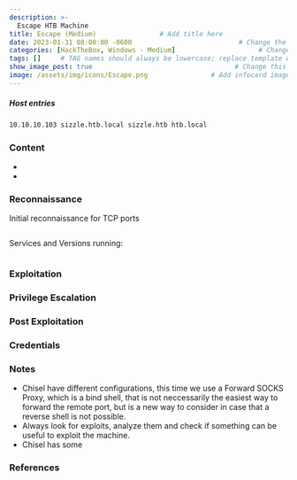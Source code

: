 ```yaml
---
description: >-
  Escape HTB Machine
title: Escape (Medium)                # Add title here
date: 2023-01-31 08:00:00 -0600                           # Change the date to match completion date
categories: [HackTheBox, Windows - Medium]                     # Change Templates to Writeup
tags: []     # TAG names should always be lowercase; replace template with writeup, and add relevant tags
show_image_post: true                                    # Change this to true
image: /assets/img/icons/Escape.png                # Add infocard image here for post preview image
---
```

##### Host entries
```bash
10.10.10.103 sizzle.htb.local sizzle.htb htb.local
```

### Content

-   
- 

### Reconnaissance

Initial reconnaissance for TCP ports
```bash

```
Services and Versions running:
```bash

```

### Exploitation


### Privilege Escalation

### Post Exploitation

### Credentials

### Notes

-   Chisel have different configurations, this time we use a Forward SOCKS Proxy, which is a bind shell, that is not neccessarily the easiest way to forward the remote port, but is a new way to consider in case that a reverse shell is not possible.
-   Always look for exploits, analyze them and check if something can be useful to exploit the machine.
-   Chisel has some

### References



